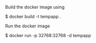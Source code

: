 Build the docker image using

$ docker build -t tempapp .

Run the docker image

$ docker run -p 32768:32768 -d tempapp
